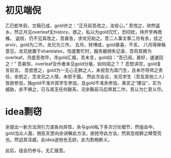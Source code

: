 # 初见端倪
乙巳蛇年前，文稿已成，gold许之：“正月前吾改之，汝安心。” 吾悦之，欣然返乡。然正月见overleaf无history，惑之，私以为gold冗忙，恐叨扰，待开学再商榷。
返校，仍不见其改之，吾甚急，求龙兄助之。吾二人事文章二月有余，挂之arxiv，gold为二作，龙兄为三作。
五月，转博成，gold甚喜，不言。
八月得审稿意见，龙兄放置于sharelatex，恰逢繁忙时，服务器频失记录，吾将其换为overleaf。月底吾改毕，寻gold汇报，吾未言，gold曰：“吾已阅，甚好，速速回之！”  吾甚惊，overleaf合作者未见gold分毫，如何阅之？？ 忍怒讲完，gold复言前言。
吾尝思之，gold为一无心无肺之人，未视吾为其门生，且未尽导师之责任，余怒之，念龙兄之人情，未怒于面。
然此次会议，龙兄学生（吾及其他三人）皆欲参加，独gold不准许其学生参加，且gold不准余参加，美言之“建议”，实为威胁，余不惧之，已与其无任何联系，况余鞍前马后带其二作，吾认为仁至义尽。

# idea剽窃
余提出一新方法测引力波各向异性，余与gold私下多次讨论细节，然组会中，gold当众人面，倒反天罡向余讲解此方法，欲抢夺此方法，然其忽视群之睛雪亮也。然迫其淫威，此idea送他也无妨，此为割袍断义。

此后，组会仍参与，无汇报意。